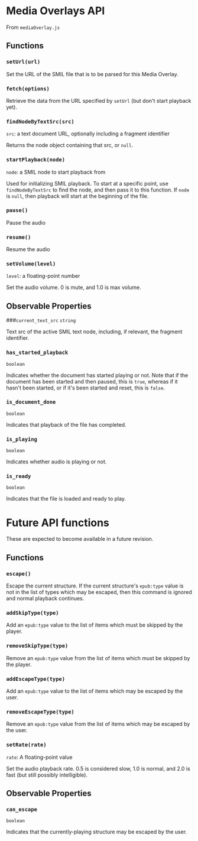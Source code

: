 # Media Overlays API
From `mediaOverlay.js`

## Functions

### `setUrl(url)`
Set the URL of the SMIL file that is to be parsed for this Media Overlay.

### `fetch(options)`
Retrieve the data from the URL specified by `setUrl` (but don't start playback yet).

### `findNodeByTextSrc(src)`
`src`: a text document URL, optionally including a fragment identifier

Returns the node object containing that src, or `null`.

### `startPlayback(node)`
`node`: a SMIL node to start playback from

Used for initializing SMIL playback. To start at a specific point, use `findNodeByTextSrc` to find the node, and then pass it to this function.  If `node` is `null`, then playback will start at the beginning of the file.

### `pause()`
Pause the audio

### `resume()`
Resume the audio

### `setVolume(level)`
`level`: a floating-point number

Set the audio volume. 0 is mute, and 1.0 is max volume.

## Observable Properties 

###`current_text_src`
`string`

Text src of the active SMIL text node, including, if relevant, the fragment identifier.

### `has_started_playback`
`boolean`

Indicates whether the document has started playing or not. Note that if the document has been started and then paused, this is `true`, whereas if it hasn't been started, or if it's been started and reset, this is `false`.

### `is_document_done`
`boolean`

Indicates that playback of the file has completed.

### `is_playing`
`boolean`

Indicates whether audio is playing or not.

### `is_ready`
`boolean`

Indicates that the file is loaded and ready to play.

# Future API functions

These are expected to become available in a future revision.

## Functions

### `escape()` 
Escape the current structure. If the current structure's `epub:type` value is not in the list of types which may be escaped, then this command is ignored and normal playback continues.

### `addSkipType(type)`
Add an `epub:type` value to the list of items which must be skipped by the player.

### `removeSkipType(type)`
Remove an `epub:type` value from the list of items which must be skipped by the player.

### `addEscapeType(type)`
Add an `epub:type` value to the list of items which may be escaped by the user.

### `removeEscapeType(type)`
Remove an `epub:type` value from the list of items which may be escaped by the user.

### `setRate(rate)`
`rate`: A floating-point value

Set the audio playback rate.  0.5 is considered slow, 1.0 is normal, and 2.0 is fast (but still possibly intelligible).

## Observable Properties

### `can_escape`
`boolean`

Indicates that the currently-playing structure may be escaped by the user.
